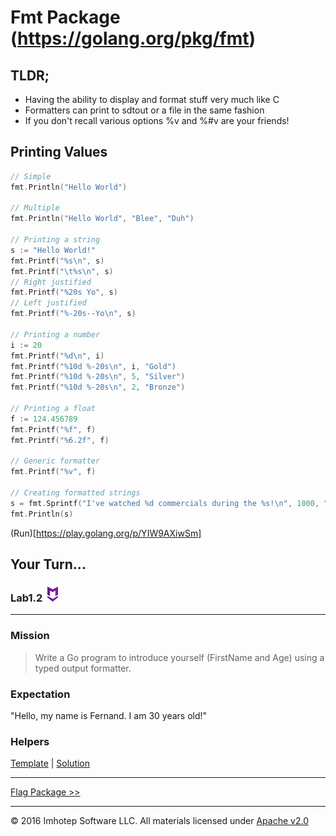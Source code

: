 # Fmt Package (https://golang.org/pkg/fmt)

## TLDR;
* Having the ability to display and format stuff very much like C
* Formatters can print to sdtout or a file in the same fashion
* If you don't recall various options %v and %#v are your friends!

## Printing Values

```go
// Simple
fmt.Println("Hello World")

// Multiple
fmt.Println("Hello World", "Blee", "Duh")

// Printing a string
s := "Hello World!"
fmt.Printf("%s\n", s)
fmt.Printf("\t%s\n", s)
// Right justified
fmt.Printf("%20s Yo", s)
// Left justified
fmt.Printf("%-20s--Yo\n", s)

// Printing a number
i := 20
fmt.Printf("%d\n", i)
fmt.Printf("%10d %-20s\n", i, "Gold")
fmt.Printf("%10d %-20s\n", 5, "Silver")
fmt.Printf("%10d %-20s\n", 2, "Bronze")

// Printing a float
f := 124.456789
fmt.Printf("%f", f)
fmt.Printf("%6.2f", f)

// Generic formatter
fmt.Printf("%v", f)

// Creating formatted strings
s = fmt.Sprintf("I've watched %d commercials during the %s!\n", 1000, "olympics")
fmt.Println(s)
```

(Run)[https://play.golang.org/p/YIW9AXiwSm]

## Your Turn...

### Lab1.2 ![alt text](https://github.com/adam-p/markdown-here/raw/master/src/common/images/icon24.png "Lab1.2")
---

### Mission 
> Write a Go program to introduce yourself (FirstName and Age) using a typed 
> output formatter.

### Expectation

"Hello, my name is Fernand. I am 30 years old!"

### Helpers

[Template](https://play.golang.org/p/GaXm_iQvFM) | [Solution](https://play.golang.org/p/RoDkl3RpuU)

---

[Flag Package >>](1.04_flags.md)

---
© 2016 Imhotep Software LLC. All materials licensed under [Apache v2.0](http://www.apache.org/licenses/LICENSE-2.0)

